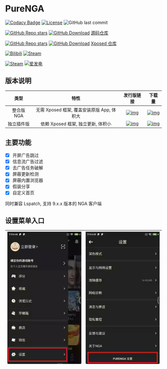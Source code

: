 # PureNGA

[![Codacy Badge](https://app.codacy.com/project/badge/Grade/de4c75db7487426285bf38f90ad94e6c)](https://www.codacy.com/gh/chr233/PureNGA/dashboard)
[![License](https://img.shields.io/github/license/chr233/PureNGA?logo=apache)](https://github.com/chr233/PureNGA/blob/master/license)
![GitHub last commit](https://img.shields.io/github/last-commit/chr233/PureNGA?logo=github)

[![GitHub Repo stars](https://img.shields.io/github/stars/chr233/PureNGA?logo=github)][repo_code]
[![GitHub Download](https://img.shields.io/github/downloads/chr233/PureNGA/total?logo=github)][repo_code]
[源码仓库][repo_code]

[![GitHub Repo stars](https://img.shields.io/github/stars/Xposed-Modules-Repo/com.chrxw.purenga?logo=github)][repo_xposed]
[![GitHub Download](https://img.shields.io/github/downloads/Xposed-Modules-Repo/com.chrxw.purenga/total?logo=github)][repo_xposed]
[Xposed 仓库][repo_xposed]

[![Bilibili](https://img.shields.io/badge/bilibili-Chr__-00A2D8.svg?logo=bilibili)](https://space.bilibili.com/5805394)
[![Steam](https://img.shields.io/badge/steam-Chr__-1B2838.svg?logo=steam)](https://steamcommunity.com/id/Chr_)

[![Steam](https://img.shields.io/badge/steam-donate-1B2838.svg?logo=steam)](https://steamcommunity.com/tradeoffer/new/?partner=221260487&token=xgqMgL-i)
[![爱发电](https://img.shields.io/badge/爱发电-chr__-ea4aaa.svg?logo=github-sponsors)](https://afdian.net/@chr233)

## 版本说明

|    类型    |                    特性                    |                  发行版链接                   |                     下载量                     |
| :--------: | :----------------------------------------: | :-------------------------------------------: | :--------------------------------------------: |
| 整合版 NGA | 无需 Xposed 框架, 覆盖安装原版 App, 体积大 |    [![img][release_bundled]][link_bundled]    |    [![img][download_bundled]][link_bundled]    |
| 独立插件版 |     依赖 Xposed 框架, 独立更新, 体积小     | [![img][release_standalone]][link_standalone] | [![img][download_standalone]][link_standalone] |

## 主要功能

- [x] 开屏广告跳过
- [x] 信息流广告过滤
- [x] 去广告任务破解
- [x] 屏蔽更新检测
- [x] 屏蔽内置浏览器
- [x] 假装分享
- [x] 自定义首页

同时兼容 Lspatch, 支持 9.x.x 版本的 NGA 客户端

## 设置菜单入口

| ![img1](app/src/main/res/drawable/tutorials.webp) | ![img2](app/src/main/res/drawable/tutorials2.webp) |
| ------------------------------------------------- | -------------------------------------------------- |

[repo_code]: https://github.com/chr233/PureNGA
[repo_xposed]: https://github.com/Xposed-Modules-Repo/com.chrxw.purenga
[release_bundled]: https://img.shields.io/github/v/release/chr233/PureNGA?logo=github&label=版本
[release_standalone]: https://img.shields.io/github/v/release/Xposed-Modules-Repo/com.chrxw.purenga?logo=github&label=版本
[download_bundled]: https://img.shields.io/github/downloads/chr233/PureNGA/total?logo=github&label=下载
[download_standalone]: https://img.shields.io/github/downloads/Xposed-Modules-Repo/com.chrxw.purenga/total?logo=github&label=下载
[link_bundled]: https://github.com/chr233/PureNGA/releases/tag/NGA
[link_standalone]: https://github.com/Xposed-Modules-Repo/com.chrxw.purenga/releases
